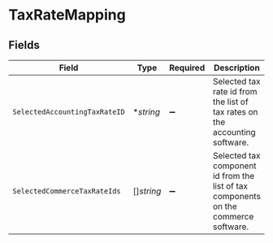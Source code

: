 # TaxRateMapping


## Fields

| Field                                                                               | Type                                                                                | Required                                                                            | Description                                                                         |
| ----------------------------------------------------------------------------------- | ----------------------------------------------------------------------------------- | ----------------------------------------------------------------------------------- | ----------------------------------------------------------------------------------- |
| `SelectedAccountingTaxRateID`                                                       | **string*                                                                           | :heavy_minus_sign:                                                                  | Selected tax rate id from the list of tax rates on the accounting software.         |
| `SelectedCommerceTaxRateIds`                                                        | []*string*                                                                          | :heavy_minus_sign:                                                                  | Selected tax component id from the list of tax components on the commerce software. |